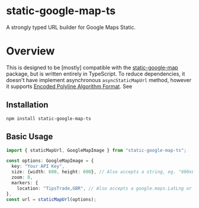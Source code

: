 # static-google-map-ts
A strongly typed URL builder for Google Maps Static.

# Overview
This is designed to be [mostly] compatible with the [static-google-map](https://github.com/DaddyWarbucks/static-google-map) package, but is written
entirely in TypeScript. To reduce dependencies, it doesn't have implement asynchronous `asyncStaticMapUrl` method, however it supports
[Encoded Polyline Algorithm Format](https://developers.google.com/maps/documentation/utilities/polylinealgorithm). See 

## Installation
```
npm install static-google-map-ts
```

## Basic Usage
``` ts
import { staticMapUrl, GoogleMapImage } from "static-google-map-ts";

const options: GoogleMapImage = {
  key: "Your API Key",
  size: {width: 600, height: 600}, // Also accepts a string, eg. "600x600"
  zoom: 8,
  markers: {
    location: "TipsTrade,GBR", // Also accepts a google.maps.LatLng or google.maps.LatLngLiteral
},
const url = staticMapUrl(options);
```

